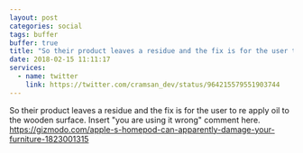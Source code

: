 ```yaml
---
layout: post
categories: social
tags: buffer
buffer: true
title: "So their product leaves a residue and the fix is for the user to re apply oil to the wooden surface. Insert &quot;you are using it wrong&quo"
date: 2018-02-15 11:11:17
services: 
  - name: twitter
    link: https://twitter.com/cramsan_dev/status/964215579551903744
---
```


So their product leaves a residue and the fix is for the user to re apply oil to the wooden surface. Insert &quot;you are using it wrong&quot; comment here.<br />
 <a class="url" href="https://gizmodo.com/apple-s-homepod-can-apparently-damage-your-furniture-1823001315" rel="external nofollow" target="_blank">https://gizmodo.com/apple-s-homepod-can-apparently-damage-your-furniture-1823001315</a>
